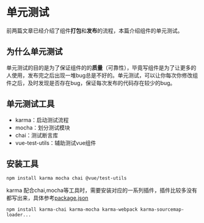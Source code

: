 # 单元测试

前两篇文章已经介绍了组件**打包**和**发布**的流程，本篇介绍组件的单元测试。

## 为什么单元测试

单元测试的目的是为了保证组件的的**质量**（可靠性），毕竟写组件是为了让更多的人使用，发布完之后出现一堆bug总是不好的。单元测试，可以让你每次你修改组件之后，及时发现是否存在bug，保证每次发布的代码存在较少的bug。

## 单元测试工具

- karma：启动测试流程
- mocha：划分测试模块
- chai：测试断言库
- vue-test-utils：辅助测试vue组件

## 安装工具

```
npm install karma mocha chai @vue/test-utils 
```
karma 配合chai,mocha等工具时，需要安装对应的一系列插件，插件比较多没有都写出来，具体参考[package.json](https://github.com/zhuweileo/vue-component-demo/blob/master/package.json)
```
npm install karma-chai karma-mocha karma-webpack karma-sourcemap-loader...
```

